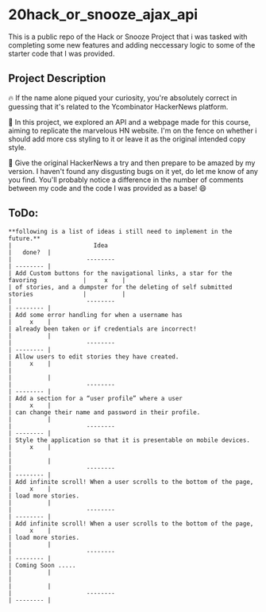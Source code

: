 # 20hack_or_snooze_ajax_api

This is a public repo of the Hack or Snooze Project that i was tasked with completing some new features and adding neccessary logic to some of the starter code that I was provided.

## Project Description

🔥 If the name alone piqued your curiosity, you're absolutely correct in guessing that it's related to the Ycombinator HackerNews platform.

🚀 In this project, we explored an API and a webpage made for this course, aiming to replicate the marvelous HN website. I'm on the fence on whether i should add more css styling to it or leave it as the original intended copy style.

🌟 Give the original HackerNews a try and then prepare to be amazed by my version. I haven't found any disgusting bugs on it yet, do let me know of any you find. You'll probably notice a difference in the number of comments between my code and the code I was provided as a base! 😄

## ToDo:

    **following is a list of ideas i still need to implement in the future.**
    |                       Idea                                                         |   done?  |
    |                     --------                                                       | -------- |
    | Add Custom buttons for the navigational links, a star for the favoring             |     x    |
    | of stories, and a dumpster for the deleting of self submitted stories              |          |
    |                     --------                                                       | -------- |
    | Add some error handling for when a username has                                    |     x    |
    | already been taken or if credentials are incorrect!                                |          |
    |                     --------                                                       | -------- |
    | Allow users to edit stories they have created.                                     |     x    |
    |                                                                                    |          |
    |                     --------                                                       | -------- |
    | Add a section for a “user profile” where a user                                    |     x    |
    | can change their name and password in their profile.                               |          |
    |                     --------                                                       | -------- |
    | Style the application so that it is presentable on mobile devices.                 |     x    |
    |                                                                                    |          |
    |                     --------                                                       | -------- |
    | Add infinite scroll! When a user scrolls to the bottom of the page,                |     x    |
    | load more stories.                                                                 |          |
    |                     --------                                                       | -------- |
    | Add infinite scroll! When a user scrolls to the bottom of the page,                |     x    |
    | load more stories.                                                                 |          |
    |                     --------                                                       | -------- |
    | Coming Soon .....                                                                  |          |
    |                                                                                    |          |
    |                     --------                                                       | -------- |
